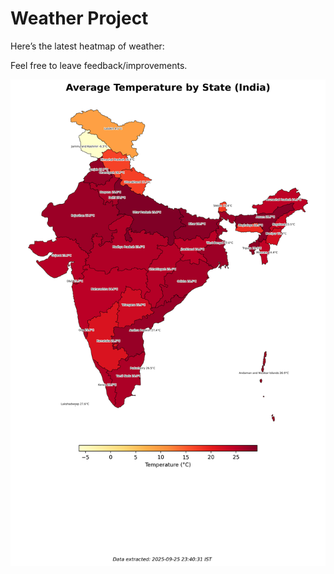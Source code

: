 # Weather Project

Here’s the latest heatmap of weather:

Feel free to leave feedback/improvements.

![India Heatmap](docs/assets/india_heatmap.png?v=D58599)
